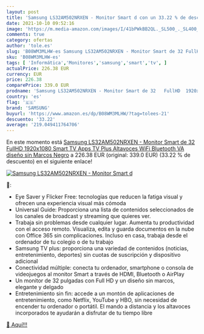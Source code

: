 ```yaml
---
layout: post
title: 'Samsung LS32AM502NRXEN - Monitor Smart d con un 33.22 % de descuento'
date: 2021-10-10 09:52:16
image: 'https://m.media-amazon.com/images/I/41bPWkBB2QL._SL500_._SL400_.jpg'
comments: true
category: ofertas
author: 'tole.es'
slug: 'B08WM3MLHW-es Samsung LS32AM502NRXEN - Monitor Smart de 32 FullHD...'
sku: 'B08WM3MLHW-es'
tags: [ 'Informática','Monitores','samsung','smart','tv', ]
actualPrice: 226.38 EUR
currency: EUR
price: 226.38
comparePrice: 339.0 EUR
prodname: 'Samsung LS32AM502NRXEN - Monitor Smart de 32   FullHD  1920x1080  Smart TV Apps  TV Plus  Altavoces  WiFi  Bluetooth  VA  diseño sin Marcos  Negro'
country: 'es'
flag: '🇪🇸'
brand: 'SAMSUNG'
buyurl: 'https://www.amazon.es/dp/B08WM3MLHW/?tag=tolees-21'
descuento: '33.22'
average: '219.049411764706'
---
```


En este momento está [Samsung LS32AM502NRXEN - Monitor Smart de 32   FullHD  1920x1080  Smart TV Apps  TV Plus  Altavoces  WiFi  Bluetooth  VA  diseño sin Marcos  Negro](https://www.amazon.es/dp/B08WM3MLHW/?tag=tolees-21) a 226.38 EUR (original: 339.0 EUR) (33.22 %  de descuento) en el siguiente enlace!

[![Samsung LS32AM502NRXEN - Monitor Smart d](https://m.media-amazon.com/images/I/41bPWkBB2QL._SL500_._SL400_.jpg)](https://www.amazon.es/dp/B08WM3MLHW/?tag=tolees-21)

🔎:

- Eye Saver y Flicker Free: tecnologías que reducen la fatiga visual y ofrecen una experiencia visual más cómoda
- Universal Guide: Proporciona una lista de contenidos seleccionados de los canales de broadcast y streaming que quieres ver.
- Trabaja sin problemas desde cualquier lugar. Aumenta tu productividad con el acceso remoto. Visualiza, edita y guarda documentos en la nube con Office 365 sin complicaciones. Incluso en casa, trabaja desde el ordenador de tu colegio o de tu trabajo
- Samsung TV plus: proporciona una variedad de contenidos (noticias, entretenimiento, deportes) sin cuotas de suscripción y dispositivo adicional
- Conectividad múltiple: conecta tu ordenador, smartphone o consola de videojuegos al monitor Smart a través de HDMI, Bluetooth o AirPlay
- Un monitor de 32 pulgadas con Full HD y un diseño sin marcos, elegante y delgado
- Entretenimiento sin fin: accede a un montón de aplicaciones de entretenimiento, como Netflix, YouTube y HBO, sin necesidad de encender tu ordenador o portátil. El mando a distancia y los altavoces incorporados te ayudarán a disfrutar de tu tiempo libre

[🛒 Aquí!!!](https://www.amazon.es/dp/B08WM3MLHW/?tag=tolees-21)
